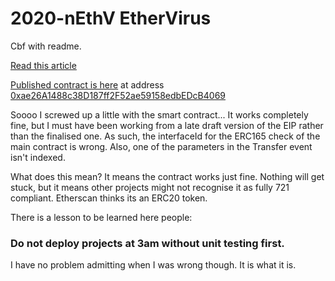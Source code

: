 # 2020-nEthV EtherVirus

Cbf with readme.

[Read this article](https://medium.com/@anallergytoanalogy/2020-nethv-the-ethervirus-2788fa140de4)


[Published contract is here](https://etherscan.io/address/0xae26a1488c38d187ff2f52ae59158edbedcb4069#code) 
at address [0xae26A1488c38D187ff2F52ae59158edbEDcB4069](https://etherscan.io/address/0xae26a1488c38d187ff2f52ae59158edbedcb4069)




Soooo I screwed up a little with the smart contract... It works completely fine, but I must have been working from a late draft version of the EIP rather than the finalised one. As such, the interfaceId for the ERC165 check of the main contract is wrong. Also, one of the parameters in the Transfer event isn't indexed. 

What does this mean? It means the contract works just fine. Nothing will get stuck, but it means other projects might not recognise it as fully 721 compliant. Etherscan thinks its an ERC20 token. 

There is a lesson to be learned here people:

### Do not deploy projects at 3am without unit testing first.
 
 I have no problem admitting when I was wrong though. It is what it is.